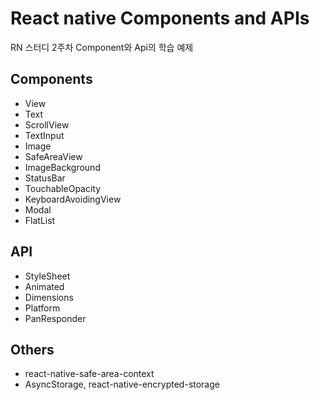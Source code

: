 # React native Components and APIs

RN 스터디 2주차 Component와 Api의 학습 예제

## Components

- View
- Text
- ScrollView
- TextInput
- Image
- SafeAreaView
- ImageBackground
- StatusBar
- TouchableOpacity
- KeyboardAvoidingView
- Modal
- FlatList

## API

- StyleSheet
- Animated
- Dimensions
- Platform
- PanResponder

## Others

- react-native-safe-area-context
- AsyncStorage, react-native-encrypted-storage
